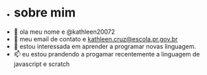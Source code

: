 - # sobre mim
-   👋 ola meu nome e @kathleen20072
- 👀 meu email de contato e kathleen.cruz@escola.pr.gov.br
- 🌱 estou interessada em aprender a programar novas linguagem.
- 📫 eu estou prandendo a progamar recentemente a linguagem de javascript e scratch
